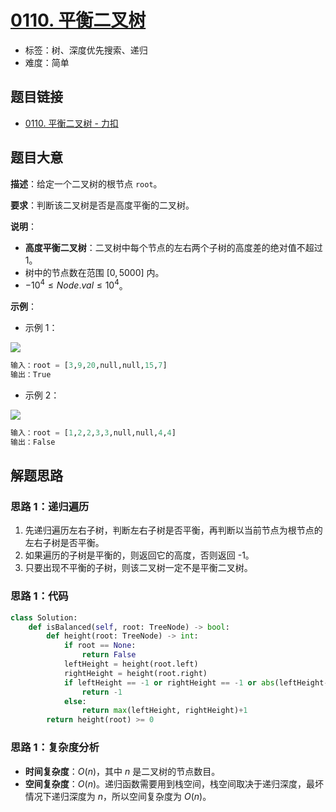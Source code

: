 # [0110. 平衡二叉树](https://leetcode.cn/problems/balanced-binary-tree/)

- 标签：树、深度优先搜索、递归
- 难度：简单

## 题目链接

- [0110. 平衡二叉树 - 力扣](https://leetcode.cn/problems/balanced-binary-tree/)

## 题目大意

**描述**：给定一个二叉树的根节点 `root`。

**要求**：判断该二叉树是否是高度平衡的二叉树。

**说明**：

- **高度平衡二叉树**：二叉树中每个节点的左右两个子树的高度差的绝对值不超过 $1$。
- 树中的节点数在范围 $[0, 5000]$ 内。
- $-10^4 \le Node.val \le 10^4$。

**示例**：

- 示例 1：

![](https://assets.leetcode.com/uploads/2020/10/06/balance_1.jpg)

```python
输入：root = [3,9,20,null,null,15,7]
输出：True
```

- 示例 2：

![](https://assets.leetcode.com/uploads/2020/10/06/balance_2.jpg)

```python
输入：root = [1,2,2,3,3,null,null,4,4]
输出：False
```

## 解题思路

### 思路 1：递归遍历

1. 先递归遍历左右子树，判断左右子树是否平衡，再判断以当前节点为根节点的左右子树是否平衡。
2. 如果遍历的子树是平衡的，则返回它的高度，否则返回 -1。
3. 只要出现不平衡的子树，则该二叉树一定不是平衡二叉树。

### 思路 1：代码

```python
class Solution:
    def isBalanced(self, root: TreeNode) -> bool:
        def height(root: TreeNode) -> int:
            if root == None:
                return False
            leftHeight = height(root.left)
            rightHeight = height(root.right)
            if leftHeight == -1 or rightHeight == -1 or abs(leftHeight-rightHeight) > 1:
                return -1
            else:
                return max(leftHeight, rightHeight)+1
        return height(root) >= 0
```

### 思路 1：复杂度分析

- **时间复杂度**：$O(n)$，其中 $n$ 是二叉树的节点数目。
- **空间复杂度**：$O(n)$。递归函数需要用到栈空间，栈空间取决于递归深度，最坏情况下递归深度为 $n$，所以空间复杂度为 $O(n)$。

